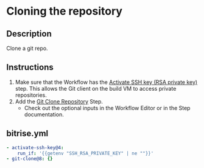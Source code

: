 # Cloning the repository

## Description

Clone a git repo.

## Instructions

1. Make sure that the Workflow has the [Activate SSH key (RSA private key)](https://bitrise.io/integrations/steps/activate-ssh-key) step. This allows the Git client on the build VM to access private repositories.
2. Add the [Git Clone Repository](https://bitrise.io/integrations/steps/git-clone) Step.
    - Check out the optional inputs in the Workflow Editor or in the Step documentation.

## bitrise.yml

```yaml
- activate-ssh-key@4:
    run_if: '{{getenv "SSH_RSA_PRIVATE_KEY" | ne ""}}'
- git-clone@8: {}
```
